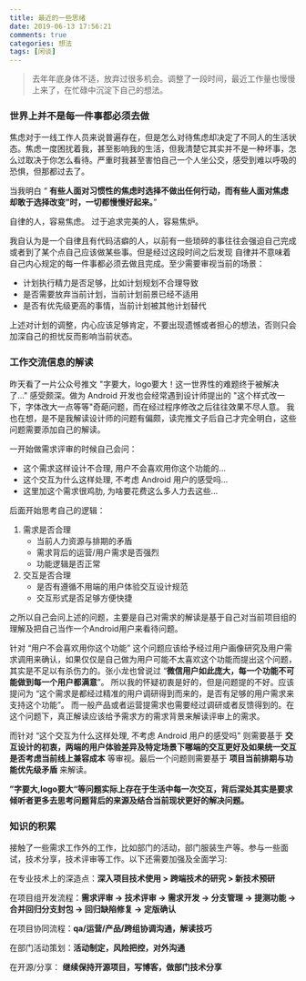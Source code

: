 ```yaml
---
title: 最近的一些思绪
date: 2019-06-13 17:56:21
comments: true
categories: 想法
tags: [闲谈]
---
```

>去年年底身体不适，放弃过很多机会。调整了一段时间，最近工作量也慢慢上来了，在忙碌中沉淀下自己的想法。


### 世界上并不是每一件事都必须去做

焦虑对于一线工作人员来说普遍存在，但是怎么对待焦虑却决定了不同人的生活状态。焦虑一度困扰着我，甚至影响我的生活，但我清楚它其实并不是一种坏事，怎么过取决于你怎么看待。严重时我甚至害怕自己一个人坐公交，感受到难以呼吸的恐惧，但那都过去了。

当我明白 “ **有些人面对习惯性的焦虑时选择不做出任何行动，而有些人面对焦虑却敢于选择改变”时，一切都慢慢好起来。**”

自律的人，容易焦虑。 过于追求完美的人，容易焦炉。 

我自认为是一个自律且有代码洁癖的人，以前有一些琐碎的事往往会强迫自己完成或者到了某个点自己应该做某些事。但是经过这段时间之后发现 自律并不意味着自己内心规定的每一件事都必须去做且完成。至少需要审视当前的场景：

* 计划执行精力是否足够，比如计划规划不合理导致
* 是否需要放弃当前计划，当前计划前景已经不适用
* 是否有优先级更高的事情，当前计划被其他计划替代

上述对计划的调整，内心应该足够肯定，不要出现遗憾或者担心的想法，否则只会加深自己的担忧反而影响当前状态。

### 工作交流信息的解读

昨天看了一片公众号推文 "字要大，logo要大！这一世界性的难题终于被解决了..." 感受颇深。做为 Android 开发也会经常遇到设计师提出的 "这个样式改一下，字体改大一点等等"奇葩问题，而在经过程序修改之后往往效果不尽人意。 我也在想，是不是我解读设计师的问题有偏颇，读完推文子后自己才完全明白，这些问题需要添加自己的解读。

一开始做需求评审的时候自己会问：

* 这个需求这样设计不合理, 用户不会喜欢用你这个功能的...
* 这个交互为什么这样处理, 不考虑 Android 用户的感受吗...
* 这里加这个需求很鸡肋, 为啥要花费这么多人力去这些...

后面开始思考自己的逻辑：

1. 需求是否合理
	* 当前人力资源与排期的矛盾
	* 需求背后的运营/用户需求是否强烈
	* 功能逻辑是否正常
2. 交互是否合理
	* 是否有遵循不用端的用户体验交互设计规范
	* 交互形式是否足够方便快捷

之所以自己会问上述的问题，主要是自己对需求的解读是基于自己对当前项目组的理解及把自己当作一个Android用户来看待问题。

针对 “用户不会喜欢用你这个功能” 这个问题应该给予经过用户画像研究及用户需求调用来确认，如果仅仅是自己做为用户可能不太喜欢这个功能而提出这个问题，其实是不足以有杀伤力的。张小龙也曾说过 “**微信用户如此庞大，每一个功能不可能做到每一个用户都满意**”。 所以我的怀疑初衷是好的，但是问题提的不好。应该提问为 “这个需求是都经过精准的用户调研得到而来的，是否有足够的用户需求来支持这个功能”。 而一般产品或者运营提需求也需要经过调研或者反馈得到的。在这个问题下，真正解读应该给予需求方的需求背景来解读评审上的需求。

而针对 “这个交互为什么这样处理, 不考虑 Android 用户的感受吗” 则需要基于 **交互设计的初衷，两端的用户体验差异及特定场景下哪端的交互更好及如果统一交互是否考虑当前线上兼容成本** 等审视。最后一个问题则需要基于 **项目当前排期与功能优先级矛盾** 来解读。

**”字要大,logo要大“等问题实际上存在于生活中每一次交互，背后深处其实是要求倾听者更多去思考问题背后的来源及结合当前现状更好的解决问题。**

### 知识的积累

接触了一些需求工作外的工作，比如部门的活动，部门服装生产等。参与一些面试，技术分享，技术评审等工作。以下还需要加强及全面学习:

在专业技术上的深造点：**深入项目技术使用 > 跨端技术的研究 > 新技术预研**

在项目组开发流程：**需求评审 -> 技术评审 -> 需求开发 -> 分支管理 -> 提测功能 -> 合并回归分支封包 -> 回归缺陷修复 -> 定版确认**

在项目协同流程：**qa/运营/产品/跨组协调沟通，解读技巧**

在部门活动策划：**活动制定，风险把控，对外沟通**

在开源/分享： **继续保持开源项目，写博客，做部门技术分享**




